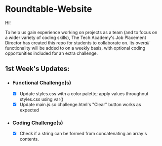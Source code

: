 # Roundtable-Website

Hi!

To help us gain experience working on projects as a team (and to focus on a wider variety of coding skills), The Tech Academy's Job Placement Director has created this repo for students to collaborate on.  Its *overall* functionality will be added to on a weekly basis, with optional coding opportunities included for an extra challenge.

## 1st Week's Updates:
   - ### Functional Challenge(s)
     - [x] Update styles.css with a color palette; apply values throughout styles.css using var()
     - [x] Update main.js so challenge.html's "Clear" button works as expected
   - ### Coding Challenge(s)
     - [x] Check if a string can be formed from concatenating an array's contents.
